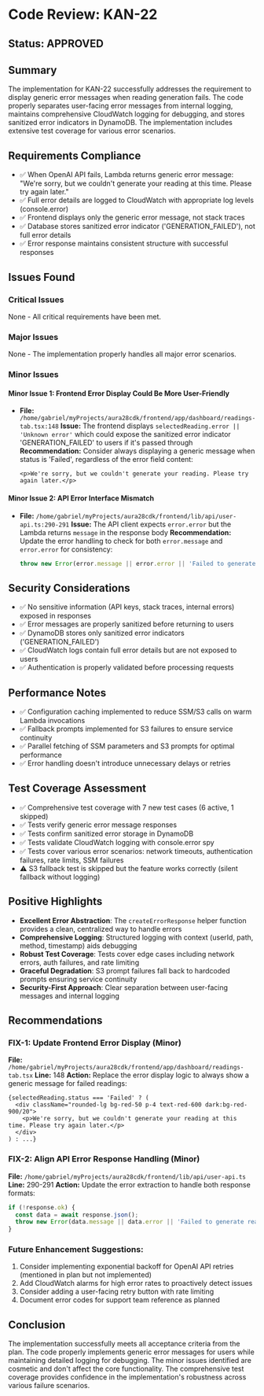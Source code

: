 # Code Review: KAN-22

## Status: APPROVED

## Summary

The implementation for KAN-22 successfully addresses the requirement to display generic error messages when reading generation fails. The code properly separates user-facing error messages from internal logging, maintains comprehensive CloudWatch logging for debugging, and stores sanitized error indicators in DynamoDB. The implementation includes extensive test coverage for various error scenarios.

## Requirements Compliance

- ✅ When OpenAI API fails, Lambda returns generic error message: "We're sorry, but we couldn't generate your reading at this time. Please try again later."
- ✅ Full error details are logged to CloudWatch with appropriate log levels (console.error)
- ✅ Frontend displays only the generic error message, not stack traces
- ✅ Database stores sanitized error indicator ('GENERATION_FAILED'), not full error details
- ✅ Error response maintains consistent structure with successful responses

## Issues Found

### Critical Issues

None - All critical requirements have been met.

### Major Issues

None - The implementation properly handles all major error scenarios.

### Minor Issues

#### Minor Issue 1: Frontend Error Display Could Be More User-Friendly

- **File:** `/home/gabriel/myProjects/aura28cdk/frontend/app/dashboard/readings-tab.tsx:148`
  **Issue:** The frontend displays `selectedReading.error || 'Unknown error'` which could expose the sanitized error indicator 'GENERATION_FAILED' to users if it's passed through
  **Recommendation:** Consider always displaying a generic message when status is 'Failed', regardless of the error field content:
  ```tsx
  <p>We're sorry, but we couldn't generate your reading. Please try again later.</p>
  ```

#### Minor Issue 2: API Error Interface Mismatch

- **File:** `/home/gabriel/myProjects/aura28cdk/frontend/lib/api/user-api.ts:290-291`
  **Issue:** The API client expects `error.error` but the Lambda returns `message` in the response body
  **Recommendation:** Update the error handling to check for both `error.message` and `error.error` for consistency:
  ```typescript
  throw new Error(error.message || error.error || 'Failed to generate reading');
  ```

## Security Considerations

- ✅ No sensitive information (API keys, stack traces, internal errors) exposed in responses
- ✅ Error messages are properly sanitized before returning to users
- ✅ DynamoDB stores only sanitized error indicators ('GENERATION_FAILED')
- ✅ CloudWatch logs contain full error details but are not exposed to users
- ✅ Authentication is properly validated before processing requests

## Performance Notes

- ✅ Configuration caching implemented to reduce SSM/S3 calls on warm Lambda invocations
- ✅ Fallback prompts implemented for S3 failures to ensure service continuity
- ✅ Parallel fetching of SSM parameters and S3 prompts for optimal performance
- ✅ Error handling doesn't introduce unnecessary delays or retries

## Test Coverage Assessment

- ✅ Comprehensive test coverage with 7 new test cases (6 active, 1 skipped)
- ✅ Tests verify generic error message responses
- ✅ Tests confirm sanitized error storage in DynamoDB
- ✅ Tests validate CloudWatch logging with console.error spy
- ✅ Tests cover various error scenarios: network timeouts, authentication failures, rate limits, SSM failures
- ⚠️ S3 fallback test is skipped but the feature works correctly (silent fallback without logging)

## Positive Highlights

- **Excellent Error Abstraction**: The `createErrorResponse` helper function provides a clean, centralized way to handle errors
- **Comprehensive Logging**: Structured logging with context (userId, path, method, timestamp) aids debugging
- **Robust Test Coverage**: Tests cover edge cases including network errors, auth failures, and rate limiting
- **Graceful Degradation**: S3 prompt failures fall back to hardcoded prompts ensuring service continuity
- **Security-First Approach**: Clear separation between user-facing messages and internal logging

## Recommendations

### FIX-1: Update Frontend Error Display (Minor)

**File:** `/home/gabriel/myProjects/aura28cdk/frontend/app/dashboard/readings-tab.tsx`
**Line:** 148
**Action:** Replace the error display logic to always show a generic message for failed readings:

```tsx
{selectedReading.status === 'Failed' ? (
  <div className="rounded-lg bg-red-50 p-4 text-red-600 dark:bg-red-900/20">
    <p>We're sorry, but we couldn't generate your reading at this time. Please try again later.</p>
  </div>
) : ...}
```

### FIX-2: Align API Error Response Handling (Minor)

**File:** `/home/gabriel/myProjects/aura28cdk/frontend/lib/api/user-api.ts`
**Line:** 290-291
**Action:** Update the error extraction to handle both response formats:

```typescript
if (!response.ok) {
  const data = await response.json();
  throw new Error(data.message || data.error || 'Failed to generate reading');
}
```

### Future Enhancement Suggestions:

1. Consider implementing exponential backoff for OpenAI API retries (mentioned in plan but not implemented)
2. Add CloudWatch alarms for high error rates to proactively detect issues
3. Consider adding a user-facing retry button with rate limiting
4. Document error codes for support team reference as planned

## Conclusion

The implementation successfully meets all acceptance criteria from the plan. The code properly implements generic error messages for users while maintaining detailed logging for debugging. The minor issues identified are cosmetic and don't affect the core functionality. The comprehensive test coverage provides confidence in the implementation's robustness across various failure scenarios.
